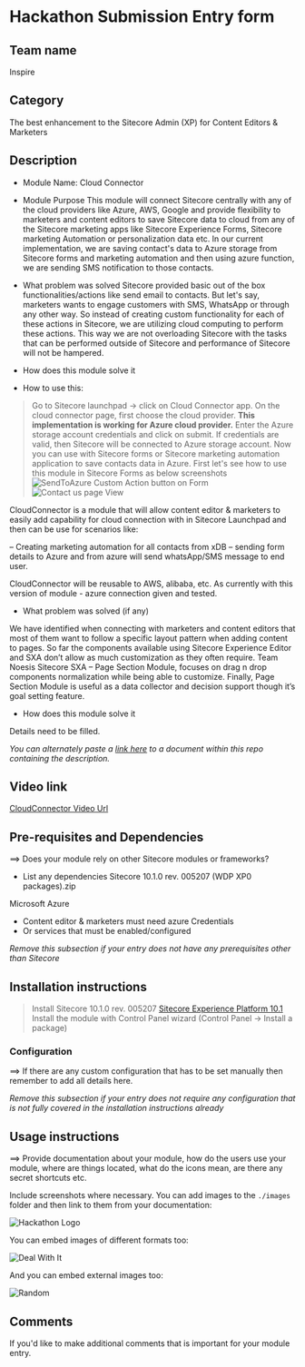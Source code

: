 
# Hackathon Submission Entry form

## Team name

Inspire

## Category

The best enhancement to the Sitecore Admin (XP) for Content Editors & Marketers

## Description
 - Module Name: Cloud Connector

 - Module Purpose
This module will connect Sitecore centrally with any of the cloud providers like Azure, AWS, Google and provide flexibility to marketers and content editors to save Sitecore data to cloud from any of the Sitecore marketing apps like Sitecore Experience Forms, Sitecore marketing Automation or personalization data etc. In our current implementation, we are saving contact's data to Azure storage from Sitecore forms and marketing automation and then using azure function, we are sending SMS notification to those contacts. 

 - What problem was solved
Sitecore provided basic out of the box functionalities/actions like send email to contacts. But let's say, marketers wants to engage customers with SMS, WhatsApp or through any other way. 
So instead of creating custom functionality for each of these actions in Sitecore, we are utilizing cloud computing to perform these actions.
This way we are not overloading Sitecore with the tasks that can be performed outside of Sitecore and performance of Sitecore will not be hampered.

 -   How does this module solve it



 - How to use this:
> Go to Sitecore launchpad -> click on Cloud Connector app.
> On the cloud connector page, first choose the cloud provider. **This implementation is working for Azure cloud provider.**
> Enter the Azure storage account credentials and click on submit.
> If credentials are valid, then Sitecore will be connected to Azure storage account. 
> Now you can use with Sitecore forms or Sitecore marketing automation application to save contacts data in Azure.
> First let's see how to use this module in Sitecore Forms as below screenshots
> ![SendToAzure Custom Action button on Form](https://photos.app.goo.gl/WMSaWH64jYizfP7P7)
> ![Contact us page View](https://photos.app.goo.gl/N8NCLudGUp6BrKP7A)




CloudConnector is a module that will allow content editor & marketers to easily add capability for cloud connection with in Sitecore Launchpad and then can be use for scenarios like:

– Creating marketing automation for all contacts from xDB
– sending form details to Azure and from azure will send whatsApp/SMS message to end user.

CloudConnector will be reusable to AWS, alibaba, etc. As currently with this version of module - azure connection given and tested.

  - What problem was solved (if any)

We have identified when connecting with marketers and content editors that most of them want to follow a specific layout pattern when adding content to pages. So far the components available using Sitecore Experience Editor and SXA don’t allow as much customization as they often require. Team Noesis Sitecore SXA – Page Section Module, focuses on drag n drop components normalization while being able to customize. Finally, Page Section Module is useful as a data collector and decision support though it’s goal setting feature.

   - How does this module solve it

Details need to be filled.


_You can alternately paste a [link here](#docs) to a document within this repo containing the description._

## Video link

[CloudConnector Video Url](#https://www.youtube.com/watch?v=Il6v5sHQ)


## Pre-requisites and Dependencies

⟹ Does your module rely on other Sitecore modules or frameworks?

- List any dependencies
Sitecore 10.1.0 rev. 005207 (WDP XP0 packages).zip

Microsoft Azure
- Content editor & marketers must need azure Credentials
- Or services that must be enabled/configured

_Remove this subsection if your entry does not have any prerequisites other than Sitecore_

## Installation instructions

> Install Sitecore 10.1.0 rev. 005207 [Sitecore Experience Platform 10.1](https://dev.sitecore.net/Downloads/Sitecore_Experience_Platform/101/Sitecore_Experience_Platform_101.aspx)
> Install the module with Control Panel wizard (Control Panel -> Install a package)


### Configuration
⟹ If there are any custom configuration that has to be set manually then remember to add all details here.

_Remove this subsection if your entry does not require any configuration that is not fully covered in the installation instructions already_

## Usage instructions
⟹ Provide documentation about your module, how do the users use your module, where are things located, what do the icons mean, are there any secret shortcuts etc.

Include screenshots where necessary. You can add images to the `./images` folder and then link to them from your documentation:

![Hackathon Logo](docs/images/hackathon.png?raw=true "Hackathon Logo")

You can embed images of different formats too:

![Deal With It](docs/images/deal-with-it.gif?raw=true "Deal With It")

And you can embed external images too:

![Random](https://thiscatdoesnotexist.com/)

## Comments
If you'd like to make additional comments that is important for your module entry.

